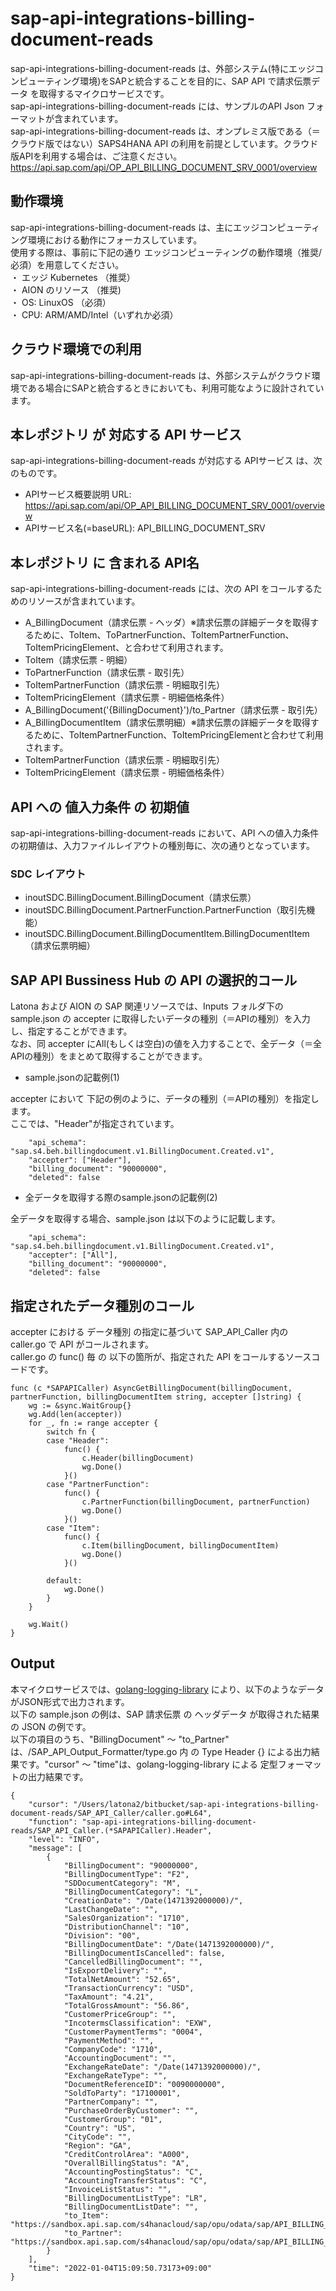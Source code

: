 # sap-api-integrations-billing-document-reads 
sap-api-integrations-billing-document-reads は、外部システム(特にエッジコンピューティング環境)をSAPと統合することを目的に、SAP API で請求伝票データ を取得するマイクロサービスです。    
sap-api-integrations-billing-document-reads には、サンプルのAPI Json フォーマットが含まれています。   
sap-api-integrations-billing-document-reads は、オンプレミス版である（＝クラウド版ではない）SAPS4HANA API の利用を前提としています。クラウド版APIを利用する場合は、ご注意ください。   
https://api.sap.com/api/OP_API_BILLING_DOCUMENT_SRV_0001/overview

## 動作環境  
sap-api-integrations-billing-document-reads は、主にエッジコンピューティング環境における動作にフォーカスしています。  
使用する際は、事前に下記の通り エッジコンピューティングの動作環境（推奨/必須）を用意してください。  
・ エッジ Kubernetes （推奨）    
・ AION のリソース （推奨)    
・ OS: LinuxOS （必須）    
・ CPU: ARM/AMD/Intel（いずれか必須）    

## クラウド環境での利用
sap-api-integrations-billing-document-reads は、外部システムがクラウド環境である場合にSAPと統合するときにおいても、利用可能なように設計されています。  

## 本レポジトリ が 対応する API サービス
sap-api-integrations-billing-document-reads が対応する APIサービス は、次のものです。

* APIサービス概要説明 URL: https://api.sap.com/api/OP_API_BILLING_DOCUMENT_SRV_0001/overview  
* APIサービス名(=baseURL): API_BILLING_DOCUMENT_SRV

## 本レポジトリ に 含まれる API名
sap-api-integrations-billing-document-reads には、次の API をコールするためのリソースが含まれています。  

* A_BillingDocument（請求伝票 - ヘッダ）※請求伝票の詳細データを取得するために、ToItem、ToPartnerFunction、ToItemPartnerFunction、ToItemPricingElement、と合わせて利用されます。
* ToItem（請求伝票 - 明細）
* ToPartnerFunction（請求伝票 - 取引先）
* ToItemPartnerFunction（請求伝票 - 明細取引先）
* ToItemPricingElement（請求伝票 - 明細価格条件）
* A_BillingDocument('{BillingDocument}')/to_Partner（請求伝票 - 取引先）
* A_BillingDocumentItem（請求伝票明細）※請求伝票の詳細データを取得するために、ToItemPartnerFunction、ToItemPricingElementと合わせて利用されます。
* ToItemPartnerFunction（請求伝票 - 明細取引先）
* ToItemPricingElement（請求伝票 - 明細価格条件）

## API への 値入力条件 の 初期値
sap-api-integrations-billing-document-reads において、API への値入力条件の初期値は、入力ファイルレイアウトの種別毎に、次の通りとなっています。  

### SDC レイアウト

* inoutSDC.BillingDocument.BillingDocument（請求伝票）
* inoutSDC.BillingDocument.PartnerFunction.PartnerFunction（取引先機能）
* inoutSDC.BillingDocument.BillingDocumentItem.BillingDocumentItem（請求伝票明細）

## SAP API Bussiness Hub の API の選択的コール

Latona および AION の SAP 関連リソースでは、Inputs フォルダ下の sample.json の accepter に取得したいデータの種別（＝APIの種別）を入力し、指定することができます。  
なお、同 accepter にAll(もしくは空白)の値を入力することで、全データ（＝全APIの種別）をまとめて取得することができます。  

* sample.jsonの記載例(1)  

accepter において 下記の例のように、データの種別（＝APIの種別）を指定します。  
ここでは、"Header"が指定されています。    
  
```
	"api_schema": "sap.s4.beh.billingdocument.v1.BillingDocument.Created.v1",
	"accepter": ["Header"],	
	"billing_document": "90000000",
	"deleted": false
```
  
* 全データを取得する際のsample.jsonの記載例(2)  

全データを取得する場合、sample.json は以下のように記載します。  

```
	"api_schema": "sap.s4.beh.billingdocument.v1.BillingDocument.Created.v1",
	"accepter": ["All"],	
	"billing_document": "90000000",
	"deleted": false
```

## 指定されたデータ種別のコール

accepter における データ種別 の指定に基づいて SAP_API_Caller 内の caller.go で API がコールされます。  
caller.go の func() 毎 の 以下の箇所が、指定された API をコールするソースコードです。  

```
func (c *SAPAPICaller) AsyncGetBillingDocument(billingDocument, partnerFunction, billingDocumentItem string, accepter []string) {
	wg := &sync.WaitGroup{}
	wg.Add(len(accepter))
	for _, fn := range accepter {
		switch fn {
		case "Header":
			func() {
				c.Header(billingDocument)
				wg.Done()
			}()
		case "PartnerFunction":
			func() {
				c.PartnerFunction(billingDocument, partnerFunction)
				wg.Done()
			}()
		case "Item":
			func() {
				c.Item(billingDocument, billingDocumentItem)
				wg.Done()
			}()

		default:
			wg.Done()
		}
	}

	wg.Wait()
}
```

## Output  
本マイクロサービスでは、[golang-logging-library](https://github.com/latonaio/golang-logging-library) により、以下のようなデータがJSON形式で出力されます。  
以下の sample.json の例は、SAP 請求伝票 の ヘッダデータ が取得された結果の JSON の例です。  
以下の項目のうち、"BillingDocument" ～ "to_Partner" は、/SAP_API_Output_Formatter/type.go 内 の Type Header {} による出力結果です。"cursor" ～ "time"は、golang-logging-library による 定型フォーマットの出力結果です。  

```
{
	"cursor": "/Users/latona2/bitbucket/sap-api-integrations-billing-document-reads/SAP_API_Caller/caller.go#L64",
	"function": "sap-api-integrations-billing-document-reads/SAP_API_Caller.(*SAPAPICaller).Header",
	"level": "INFO",
	"message": [
		{
			"BillingDocument": "90000000",
			"BillingDocumentType": "F2",
			"SDDocumentCategory": "M",
			"BillingDocumentCategory": "L",
			"CreationDate": "/Date(1471392000000)/",
			"LastChangeDate": "",
			"SalesOrganization": "1710",
			"DistributionChannel": "10",
			"Division": "00",
			"BillingDocumentDate": "/Date(1471392000000)/",
			"BillingDocumentIsCancelled": false,
			"CancelledBillingDocument": "",
			"IsExportDelivery": "",
			"TotalNetAmount": "52.65",
			"TransactionCurrency": "USD",
			"TaxAmount": "4.21",
			"TotalGrossAmount": "56.86",
			"CustomerPriceGroup": "",
			"IncotermsClassification": "EXW",
			"CustomerPaymentTerms": "0004",
			"PaymentMethod": "",
			"CompanyCode": "1710",
			"AccountingDocument": "",
			"ExchangeRateDate": "/Date(1471392000000)/",
			"ExchangeRateType": "",
			"DocumentReferenceID": "0090000000",
			"SoldToParty": "17100001",
			"PartnerCompany": "",
			"PurchaseOrderByCustomer": "",
			"CustomerGroup": "01",
			"Country": "US",
			"CityCode": "",
			"Region": "GA",
			"CreditControlArea": "A000",
			"OverallBillingStatus": "A",
			"AccountingPostingStatus": "C",
			"AccountingTransferStatus": "C",
			"InvoiceListStatus": "",
			"BillingDocumentListType": "LR",
			"BillingDocumentListDate": "",
			"to_Item": "https://sandbox.api.sap.com/s4hanacloud/sap/opu/odata/sap/API_BILLING_DOCUMENT_SRV/A_BillingDocument('90000000')/to_Item",
			"to_Partner": "https://sandbox.api.sap.com/s4hanacloud/sap/opu/odata/sap/API_BILLING_DOCUMENT_SRV/A_BillingDocument('90000000')/to_Partner"
		}
	],
	"time": "2022-01-04T15:09:50.73173+09:00"
}

```